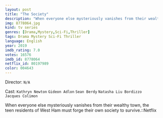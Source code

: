 ```yaml
---
layout: post
title: "The Society"
description: "When everyone else mysteriously vanishes from their wealthy town, the teen residents of West Ham must forge their own society to survive.::Netflix.."
img: 8778064.jpg
kind: tv series
genres: [Drama,Mystery,Sci-Fi,Thriller]
tags: Drama Mystery Sci-Fi Thriller 
language: English
year: 2019
imdb_rating: 7.0
votes: 16576
imdb_id: 8778064
netflix_id: 80197989
color: 004643
---
```

Director: `N/A`  

Cast: `Kathryn Newton` `Gideon Adlon` `Sean Berdy` `Natasha Liu Bordizzo` `Jacques Colimon` 

When everyone else mysteriously vanishes from their wealthy town, the teen residents of West Ham must forge their own society to survive.::Netflix